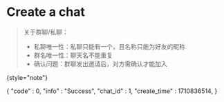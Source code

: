 # Create a chat

> 关于群聊/私聊：
> 
> - 私聊唯一性：私聊只能有一个，且名称只能为好友的昵称
> - 群名唯一性：聊天名不能重复
> - 确认问题：群聊发出邀请后，对方需确认才能加入
>
{style="note"}

<api-endpoint openapi-path="../cotalk.yaml" endpoint="/api/chat/create" method="post">

<response type="200">

<sample>
{
    "code" : 0,
    "info" : "Success",
    "chat_id" : 1,
    "create_time" : 1710836514,
}
</sample>

</response>

</api-endpoint>